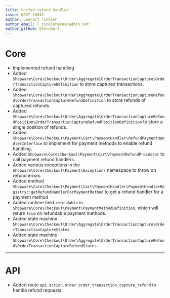 ```yaml
---
title: Unifed refund handler
issue: NEXT-18543
author: Lennart Tinkloh
author_email: l.tinkloh@snapadmin.net
author_github: @lernhart
---
```

# Core
* Implemented refund handling
* Added `Shopware\Core\Checkout\Order\Aggregate\OrderTransactionCapture\OrderTransactionCaptureDefinition` to store captured transactions.
* Added `Shopware\Core\Checkout\Order\Aggregate\OrderTransactionCaptureRefund\OrderTransactionCaptureRefundDefinition` to store refunds of captured refunds.
* Added `Shopware\Core\Checkout\Order\Aggregate\OrderTransactionCaptureRefundPosition\OrderTransactionCaptureRefundPositionDefinition` to store a single position of refunds. 
* Added `Shopware\Core\Checkout\Payment\Cart\PaymentHandler\RefundPaymentHandlerInterface` to implement for payment methods to enable refund handling.
* Added `Shopware\Core\Checkout\Payment\Cart\PaymentRefundProcessor` to call payment refund handlers.
* Added various exceptions in the `Shopware\Core\Checkout\Payment\Exception\` namespace to throw on refund errors.
* Added method `Shopware\Core\Checkout\Payment\Cart\PaymentHandler\PaymentHandlerRegistry::getRefundHandlerForPaymentMethod` to get a refund handler for a payment method
* Added runtime field `refundable` in `Shopware\Core\Checkout\Payment\PaymentMethodDefinition`, which will return `true` on refundable payment methods.
* Added state machine `Shopware\Core\Checkout\Order\Aggregate\OrderTransactionCapture\OrderTransactionCaptureStates`.
* Added state machine `Shopware\Core\Checkout\Order\Aggregate\OrderTransactionCaptureRefund\OrderTransactionCaptureRefundStates`.
___
# API
* Added route `api.action.order.order_transaction_capture_refund` to handle refund requests.
